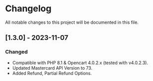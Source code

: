 # Changelog
All notable changes to this project will be documented in this file.

## [1.3.0] - 2023-11-07
### Changed
- Compatible with PHP 8.1 & Opencart 4.0.2.x (tested with v4.0.2.3).
- Updated Mastercard API Version to 73.
- Added Refund, Partial Refund Options.



